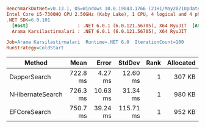 ``` ini

BenchmarkDotNet=v0.13.1, OS=Windows 10.0.19043.1766 (21H1/May2021Update)
Intel Core i5-7300HQ CPU 2.50GHz (Kaby Lake), 1 CPU, 4 logical and 4 physical cores
.NET SDK=6.0.101
  [Host]                  : .NET 6.0.1 (6.0.121.56705), X64 RyuJIT  [AttachedDebugger]
  Arama Karsilastirmalari : .NET 6.0.1 (6.0.121.56705), X64 RyuJIT

Job=Arama Karsilastirmalari  Runtime=.NET 6.0  IterationCount=100  
RunStrategy=ColdStart  

```
|           Method |     Mean |    Error |    StdDev | Rank | Allocated |
|----------------- |---------:|---------:|----------:|-----:|----------:|
|     DapperSearch | 722.8 ms |  4.27 ms |  12.60 ms |    1 |    307 KB |
| NHibernateSearch | 726.3 ms | 10.63 ms |  31.34 ms |    1 |    980 KB |
|     EFCoreSearch | 750.7 ms | 39.24 ms | 115.71 ms |    1 |    952 KB |
